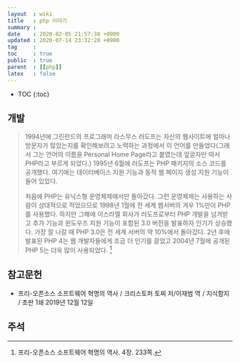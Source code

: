 ```yaml
---
layout  : wiki
title   : php 이야기
summary : 
date    : 2020-02-05 21:57:38 +0900
updated : 2020-07-14 23:32:28 +0900
tag     : 
toc     : true
public  : true
parent  : [[php]]
latex   : false
---
```

* TOC
{:toc}

## 개발

> 1994년에 그린란드의 프로그래머 라스무스 러도프는 자신의 웹사이트에 얼마나 방문자가 많았는지를 확인해보려고 노력하는 과정에서 이 언어를 만들었다(그래서 그는 언어의 이름을 Personal Home Page라고 붙였는데 앞글자만 따서 PHP라고 부르게 되었다.) 1995년 6월에 러도프는 PHP 패키지의 소스 코드를 공개했다. 여기에는 데이터베이스 지원 기능과 동적 웹 페이지 생성 지원 기능이 들어 있었다.
>
> 처음에 PHP는 유닉스형 운영체제에서만 돌아갔다. 그런 운영체제는 사용하는 사람이 상대적으로 적었으므로 1998년 1월에 전 세계 웹서버의 겨우 1%만이 PHP를 사용했다. 하지만 그해에 이스라엘 회사가 러도프로부터 PHP 개발을 넘겨받고 추가 기능과 윈도우즈 지원 기능이 포함된 3.0 버전을 발표하자 인기가 상승했다. 가장 잘 나갈 때 PHP 3.0은 전 세계 서버의 약 10%에서 돌아갔다. 2년 후에 발표된 PHP 4는 웹 개발자들에게 조금 더 인기를 끌었고 2004년 7월에 공개된 PHP 5는 더욱 많이 사용되었다.
[^foss-233]


## 참고문헌

* 프리-오픈소스 소프트웨어 혁명의 역사 / 크리스토퍼 토찌 저/이재범 역 / 지식함지 / 초판 1쇄 2019년 12월 12일

## 주석
[^foss-233]: 프리-오픈소스 소프트웨어 혁명의 역사. 4장. 233쪽.

